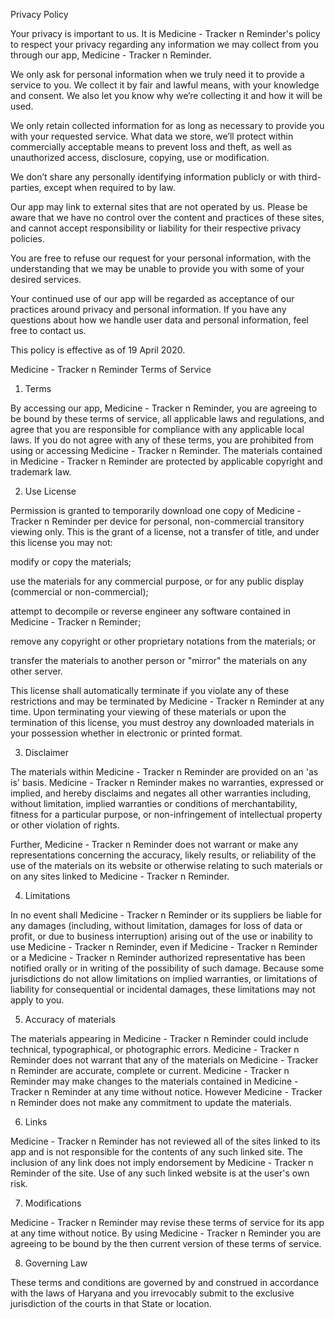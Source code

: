 Privacy Policy

Your privacy is important to us. It is 
Medicine - Tracker n Reminder's policy to respect your privacy regarding any information we may collect from you through our app, 
Medicine - Tracker n Reminder.

We only ask for personal information when we truly need it to provide a service to you. We collect it by fair and lawful means, with your knowledge and consent. We also let you know why we’re collecting it and how it will be used.

We only retain collected information for as long as necessary to provide you with your requested service. What data we store, we’ll protect within commercially acceptable means to prevent loss and theft, as well as unauthorized access, disclosure, copying, use or modification.

We don’t share any personally identifying information publicly or with third-parties, except when required to by law.

Our app may link to external sites that are not operated by us. Please be aware that we have no control over the content and practices of these sites, and cannot accept responsibility or liability for their respective privacy policies.

You are free to refuse our request for your personal information, with the understanding that we may be unable to provide you with some of your desired services.

Your continued use of our app will be regarded as acceptance of our practices around privacy and personal information. If you have any questions about how we handle user data and personal information, feel free to contact us.

This policy is effective as of 19 April 2020.








Medicine - Tracker n Reminder Terms of Service

1. Terms

By accessing our app, 
Medicine - Tracker n Reminder, you are agreeing to be bound by these terms of service, all applicable laws and regulations, and agree that you are responsible for compliance with any applicable local laws. If you do not agree with any of these terms, you are prohibited from using or accessing 
Medicine - Tracker n Reminder. The materials contained in 
Medicine - Tracker n Reminder are protected by applicable copyright and trademark law.



2. Use License





Permission is granted to temporarily download one copy of 
Medicine - Tracker n Reminder per device for personal, non-commercial transitory viewing only. This is the grant of a license, not a transfer of title, and under this license you may not:



modify or copy the materials;

use the materials for any commercial purpose, or for any public display (commercial or non-commercial);

attempt to decompile or reverse engineer any software contained in 
Medicine - Tracker n Reminder;

remove any copyright or other proprietary notations from the materials; or

transfer the materials to another person or "mirror" the materials on any other server.





This license shall automatically terminate if you violate any of these restrictions and may be terminated by 
Medicine - Tracker n Reminder at any time. Upon terminating your viewing of these materials or upon the termination of this license, you must destroy any downloaded materials in your possession whether in electronic or printed format.



3. Disclaimer



The materials within 
Medicine - Tracker n Reminder are provided on an 'as is' basis. 
Medicine - Tracker n Reminder makes no warranties, expressed or implied, and hereby disclaims and negates all other warranties including, without limitation, implied warranties or conditions of merchantability, fitness for a particular purpose, or non-infringement of intellectual property or other violation of rights.

Further, 
Medicine - Tracker n Reminder does not warrant or make any representations concerning the accuracy, likely results, or reliability of the use of the materials on its website or otherwise relating to such materials or on any sites linked to 
Medicine - Tracker n Reminder.



4. Limitations

In no event shall 
Medicine - Tracker n Reminder or its suppliers be liable for any damages (including, without limitation, damages for loss of data or profit, or due to business interruption) arising out of the use or inability to use 
Medicine - Tracker n Reminder, even if 
Medicine - Tracker n Reminder or a 
Medicine - Tracker n Reminder authorized representative has been notified orally or in writing of the possibility of such damage. Because some jurisdictions do not allow limitations on implied warranties, or limitations of liability for consequential or incidental damages, these limitations may not apply to you.



5. Accuracy of materials

The materials appearing in 
Medicine - Tracker n Reminder could include technical, typographical, or photographic errors. 
Medicine - Tracker n Reminder does not warrant that any of the materials on 
Medicine - Tracker n Reminder are accurate, complete or current. 
Medicine - Tracker n Reminder may make changes to the materials contained in 
Medicine - Tracker n Reminder at any time without notice. However 
Medicine - Tracker n Reminder does not make any commitment to update the materials.



6. Links


Medicine - Tracker n Reminder has not reviewed all of the sites linked to its app and is not responsible for the contents of any such linked site. The inclusion of any link does not imply endorsement by 
Medicine - Tracker n Reminder of the site. Use of any such linked website is at the user's own risk.



7. Modifications


Medicine - Tracker n Reminder may revise these terms of service for its app at any time without notice. By using 
Medicine - Tracker n Reminder you are agreeing to be bound by the then current version of these terms of service.



8. Governing Law

These terms and conditions are governed by and construed in accordance with the laws of Haryana and you irrevocably submit to the exclusive jurisdiction of the courts in that State or location.


